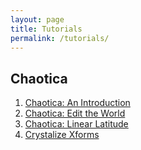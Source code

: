 ```yaml
---
layout: page
title: Tutorials
permalink: /tutorials/
---
```


## Chaotica

1. [Chaotica: An Introduction][tutorial1]
2. [Chaotica: Edit the World][tutorial2]
3. [Chaotica: Linear Latitude][tutorial3]
4. [Crystalize Xforms][crystalize-xforms]


[tutorial1]: https://blog.pugnacious.site/chaotica/introduction
[tutorial2]: https://blog.pugnacious.site/chaotica/editor
[tutorial3]: https://blog.pugnacious.site/chaotica/linear-tiles
[crystalize-xforms]: https://blog.pugnacious.site/chaotica/crystalize/xforms
